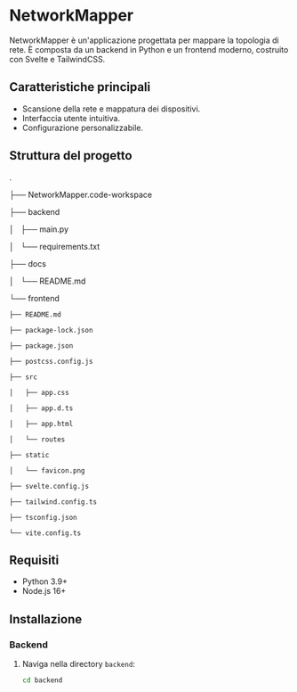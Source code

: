 # NetworkMapper

NetworkMapper è un'applicazione progettata per mappare la topologia di rete. È composta da un backend in Python e un frontend moderno, costruito con Svelte e TailwindCSS.

## Caratteristiche principali
- Scansione della rete e mappatura dei dispositivi.
- Interfaccia utente intuitiva.
- Configurazione personalizzabile.

## Struttura del progetto

.

├── NetworkMapper.code-workspace

├── backend

│   ├── main.py

│   └── requirements.txt

├── docs

│   └── README.md

└── frontend

    ├── README.md
    
    ├── package-lock.json
    
    ├── package.json
    
    ├── postcss.config.js
    
    ├── src
    
    │   ├── app.css
    
    │   ├── app.d.ts
    
    │   ├── app.html
    
    │   └── routes
    
    ├── static
    
    │   └── favicon.png
    
    ├── svelte.config.js
    
    ├── tailwind.config.ts
    
    ├── tsconfig.json
    
    └── vite.config.ts

## Requisiti
- Python 3.9+
- Node.js 16+

## Installazione
### Backend
1. Naviga nella directory `backend`:
   ```bash
   cd backend
